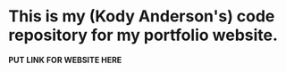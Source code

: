# This is my (Kody Anderson's) code repository for my portfolio website.

**PUT LINK FOR WEBSITE HERE**
